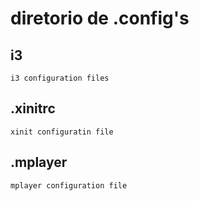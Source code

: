 # diretorio de .config's

## i3
    i3 configuration files

## .xinitrc
    xinit configuratin file

## .mplayer
    mplayer configuration file

